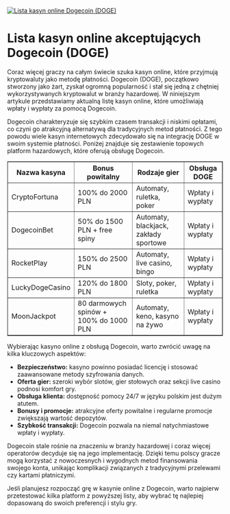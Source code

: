[![Lista kasyn online Dogecoin (DOGE)](https://123-caf.pages.dev/gitsignup.png)](https://vrmoo.ru/Bt82HjjY)

<h1>Lista kasyn online akceptujących Dogecoin (DOGE)</h1> <p>Coraz więcej graczy na całym świecie szuka kasyn online, które przyjmują kryptowaluty jako metodę płatności. Dogecoin (DOGE), początkowo stworzony jako żart, zyskał ogromną popularność i stał się jedną z chętniej wykorzystywanych kryptowalut w branży hazardowej. W niniejszym artykule przedstawiamy aktualną listę kasyn online, które umożliwiają wpłaty i wypłaty za pomocą Dogecoin.</p> <p>Dogecoin charakteryzuje się szybkim czasem transakcji i niskimi opłatami, co czyni go atrakcyjną alternatywą dla tradycyjnych metod płatności. Z tego powodu wiele kasyn internetowych zdecydowało się na integrację DOGE w swoim systemie płatności. Poniżej znajduje się zestawienie topowych platform hazardowych, które oferują obsługę Dogecoin.</p> <table border="1" cellpadding="8" cellspacing="0" style="border-collapse: collapse; width:100%; max-width: 800px;">   <thead>     <tr>       <th>Nazwa kasyna</th>       <th>Bonus powitalny</th>       <th>Rodzaje gier</th>       <th>Obsługa DOGE</th>     </tr>   </thead>   <tbody>     <tr>       <td>CryptoFortuna</td>       <td>100% do 2000 PLN</td>       <td>Automaty, ruletka, poker</td>       <td>Wpłaty i wypłaty</td>     </tr>     <tr>       <td>DogecoinBet</td>       <td>50% do 1500 PLN + free spiny</td>       <td>Automaty, blackjack, zakłady sportowe</td>       <td>Wpłaty i wypłaty</td>     </tr>     <tr>       <td>RocketPlay</td>       <td>150% do 2500 PLN</td>       <td>Automaty, live casino, bingo</td>       <td>Wpłaty i wypłaty</td>     </tr>     <tr>       <td>LuckyDogeCasino</td>       <td>120% do 1800 PLN</td>       <td>Sloty, poker, ruletka</td>       <td>Wpłaty i wypłaty</td>     </tr>     <tr>       <td>MoonJackpot</td>       <td>80 darmowych spinów + 100% do 1000 PLN</td>       <td>Automaty, keno, kasyno na żywo</td>       <td>Wpłaty i wypłaty</td>     </tr>   </tbody> </table> <p>Wybierając kasyno online z obsługą Dogecoin, warto zwrócić uwagę na kilka kluczowych aspektów:</p> <ul>   <li><strong>Bezpieczeństwo:</strong> kasyno powinno posiadać licencję i stosować zaawansowane metody szyfrowania danych.</li>   <li><strong>Oferta gier:</strong> szeroki wybór slotów, gier stołowych oraz sekcji live casino podnosi komfort gry.</li>   <li><strong>Obsługa klienta:</strong> dostępność pomocy 24/7 w języku polskim jest dużym atutem.</li>   <li><strong>Bonusy i promocje:</strong> atrakcyjne oferty powitalne i regularne promocje zwiększają wartość depozytów.</li>   <li><strong>Szybkość transakcji:</strong> Dogecoin pozwala na niemal natychmiastowe wpłaty i wypłaty.</li> </ul> <p>Dogecoin stale rośnie na znaczeniu w branży hazardowej i coraz więcej operatorów decyduje się na jego implementację. Dzięki temu polscy gracze mogą korzystać z nowoczesnych i wygodnych metod finansowania swojego konta, unikając komplikacji związanych z tradycyjnymi przelewami czy kartami płatniczymi.</p> <p>Jeśli planujesz rozpocząć grę w kasynie online z Dogecoin, warto najpierw przetestować kilka platform z powyższej listy, aby wybrać tę najlepiej dopasowaną do swoich preferencji i stylu gry.</p>